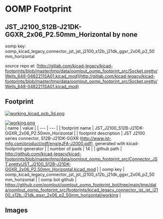 # OOMP Footprint  
## JST_J2100_S12B-J21DK-GGXR_2x06_P2.50mm_Horizontal  by none  
  
oomp key: oomp_kicad_legacy_connector_jst_jst_j2100_s12b_j21dk_ggxr_2x06_p2_50mm_horizontal  
  
source repo at: [http://gitlab.com/kicad-legacy/kicad-footprints/blob/master/tmp/data/oomlout_oomp_footprint_src/Socket.pretty/Wells_648-0482211SA01.kicad_mod](http://gitlab.com/kicad-legacy/kicad-footprints/blob/master/tmp/data/oomlout_oomp_footprint_src/Socket.pretty/Wells_648-0482211SA01.kicad_mod)  
## Footprint  
  
[![working_kicad_pcb_3d.png](working_kicad_pcb_3d_600.png)](working_kicad_pcb_3d.png)  
  
[![working.png](working_600.png)](working.png)  
| name | value | 
| --- | --- | 
| footprint name | JST_J2100_S12B-J21DK-GGXR_2x06_P2.50mm_Horizontal | 
| footprint description | JST J2100 series connector, S12B-J21DK-GGXR (http://www.jst-mfg.com/product/pdf/eng/eJFA-J2000.pdf), generated with kicad-footprint-generator | 
| number of pads | 14 | 
| github path | http://github.com/kicad-legacy/kicad-footprints/blob/master/tmp/data/oomlout_oomp_footprint_src/Connector_JST.pretty/JST_J2100_S12B-J21DK-GGXR_2x06_P2.50mm_Horizontal.kicad_mod | 
| oomp key | oomp_kicad_legacy_connector_jst_jst_j2100_s12b_j21dk_ggxr_2x06_p2_50mm_horizontal | 
| oomp bot github | https://github.com/oomlout/oomlout_oomp_footprint_bot/tree/main/tmp/data/oomlout_oomp_footprint_src/footprints/kicad_legacy_connector_jst_jst_j2100_s12b_j21dk_ggxr_2x06_p2_50mm_horizontal/working | 
## Images  
